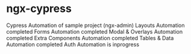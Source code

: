 # ngx-cypress
Cypress Automation of sample project (ngx-admin) 
Layouts Automation completed
Forms Automation completed
Modal & Overlays Automation completed
Extra Components Automation completed
Tables & Data Automation completed
Auth Automation is inprogress

